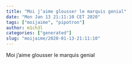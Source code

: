 ```yaml
---
title: "Moi j’aime glousser le marquis genial"
date: "Mon Jan 13 21:11:10 CET 2020"
tags: ["moijaime", "pipotron"]
author: m1ch3l
categories: ["generated"]
slug: "moijaime/2020-01-13-21:11:10"
---
```


Moi j’aime glousser le marquis genial

